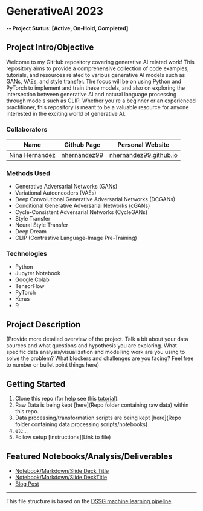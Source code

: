 # GenerativeAI 2023

#### -- Project Status: [Active, On-Hold, Completed]

## Project Intro/Objective
Welcome to my GitHub repository covering generative AI related work! This repository aims to provide a comprehensive collection of code examples, tutorials, and resources related to various generative AI models such as GANs, VAEs, and style transfer. The focus will be on using Python and PyTorch to implement and train these models, and also on exploring the intersection between generative AI and natural language processing through models such as CLIP. Whether you're a beginner or an experienced practitioner, this repository is meant to be a valuable resource for anyone interested in the exciting world of generative AI.

### Collaborators
|Name     |  Github Page   |  Personal Website  |
|---------|-----------------|--------------------|
|Nina Hernandez | [nhernandez99](https://github.com/nhernandez99)| [nhernandez99.github.io](https://nhernandez99.github.io/)  |

### Methods Used
* Generative Adversarial Networks (GANs)
* Variational Autoencoders (VAEs)
* Deep Convolutional Generative Adversarial Networks (DCGANs)
* Conditional Generative Adversarial Networks (cGANs)
* Cycle-Consistent Adversarial Networks (CycleGANs)
* Style Transfer
* Neural Style Transfer
* Deep Dream
* CLIP (Contrastive Language-Image Pre-Training)

### Technologies
* Python
* Jupyter Notebook
* Google Colab
* TensorFlow
* PyTorch
* Keras
* R

## Project Description
(Provide more detailed overview of the project.  Talk a bit about your data sources and what questions and hypothesis you are exploring. What specific data analysis/visualization and modelling work are you using to solve the problem? What blockers and challenges are you facing?  Feel free to number or bullet point things here)


## Getting Started

1. Clone this repo (for help see this [tutorial](https://help.github.com/articles/cloning-a-repository/)).
2. Raw Data is being kept [here](Repo folder containing raw data) within this repo.
3. Data processing/transformation scripts are being kept [here](Repo folder containing data processing scripts/notebooks)
4. etc...
5. Follow setup [instructions](Link to file)

## Featured Notebooks/Analysis/Deliverables
* [Notebook/Markdown/Slide Deck Title](#)
* [Notebook/Markdown/Slide DeckTitle](#)
* [Blog Post](#)

---

This file structure is based on the [DSSG machine learning pipeline](https://github.com/dssg/hitchhikers-guide/tree/master/sources/curriculum/0_before_you_start/pipelines-and-project-workflow).
